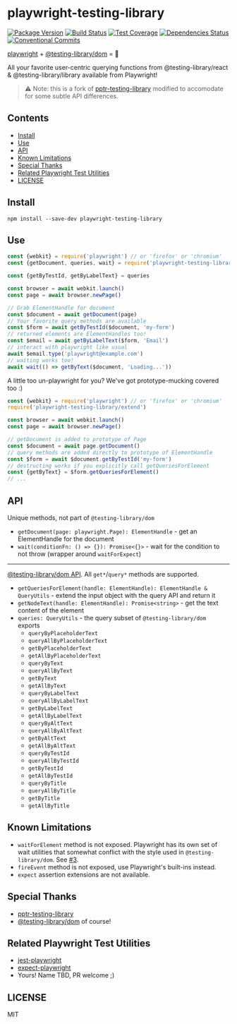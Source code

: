 # playwright-testing-library

[![Package Version][npm-badge]][npm-link]
[![Build Status][travis-badge]][travis-link]
[![Test Coverage][codecov-badge]][codecov-link]
[![Dependencies Status][david-badge]][david-link]
[![Conventional Commits][conventional-commits-badge]][conventional-commits-link]

[playwright](https://github.com/microsoft/playwright) + [@testing-library/dom](https://github.com/testing-library/dom-testing-library) = 💖

All your favorite user-centric querying functions from @testing-library/react & @testing-library/library available from Playwright!

> ⚠️ Note: this is a fork of [pptr-testing-library](https://github.com/testing-library/pptr-testing-library) modified to accomodate for some subtle API differences.

## Contents

<!-- START doctoc generated TOC please keep comment here to allow auto update -->
<!-- DON'T EDIT THIS SECTION, INSTEAD RE-RUN doctoc TO UPDATE -->

- [Install](#install)
- [Use](#use)
- [API](#api)
- [Known Limitations](#known-limitations)
- [Special Thanks](#special-thanks)
- [Related Playwright Test Utilities](#related-playwright-test-utilities)
- [LICENSE](#license)

<!-- END doctoc generated TOC please keep comment here to allow auto update -->

## Install

`npm install --save-dev playwright-testing-library`

## Use

```js
const {webkit} = require('playwright') // or 'firefox' or 'chromium'
const {getDocument, queries, wait} = require('playwright-testing-library')

const {getByTestId, getByLabelText} = queries

const browser = await webkit.launch()
const page = await browser.newPage()

// Grab ElementHandle for document
const $document = await getDocument(page)
// Your favorite query methods are available
const $form = await getByTestId($document, 'my-form')
// returned elements are ElementHandles too!
const $email = await getByLabelText($form, 'Email')
// interact with playwright like usual
await $email.type('playwright@example.com')
// waiting works too!
await wait(() => getByText($document, 'Loading...'))
```

A little too un-playwright for you? We've got prototype-mucking covered too :)

```js
const {webkit} = require('playwright') // or 'firefox' or 'chromium'
require('playwright-testing-library/extend')

const browser = await webkit.launch()
const page = await browser.newPage()

// getDocument is added to prototype of Page
const $document = await page.getDocument()
// query methods are added directly to prototype of ElementHandle
const $form = await $document.getByTestId('my-form')
// destructing works if you explicitly call getQueriesForElement
const {getByText} = $form.getQueriesForElement()
// ...
```

## API

Unique methods, not part of `@testing-library/dom`

- `getDocument(page: playwright.Page): ElementHandle` - get an ElementHandle for the document
- `wait(conditionFn: () => {}): Promise<{}>` - wait for the condition to not throw (wrapper around `waitForExpect`)

---

[@testing-library/dom API](https://github.com/testing-library/dom-testing-library#usage). All `get*`/`query*` methods are supported.

- `getQueriesForElement(handle: ElementHandle): ElementHandle & QueryUtils` - extend the input object with the query API and return it
- `getNodeText(handle: ElementHandle): Promise<string>` - get the text content of the element
- `queries: QueryUtils` - the query subset of `@testing-library/dom` exports
  - `queryByPlaceholderText`
  - `queryAllByPlaceholderText`
  - `getByPlaceholderText`
  - `getAllByPlaceholderText`
  - `queryByText`
  - `queryAllByText`
  - `getByText`
  - `getAllByText`
  - `queryByLabelText`
  - `queryAllByLabelText`
  - `getByLabelText`
  - `getAllByLabelText`
  - `queryByAltText`
  - `queryAllByAltText`
  - `getByAltText`
  - `getAllByAltText`
  - `queryByTestId`
  - `queryAllByTestId`
  - `getByTestId`
  - `getAllByTestId`
  - `queryByTitle`
  - `queryAllByTitle`
  - `getByTitle`
  - `getAllByTitle`

## Known Limitations

- `waitForElement` method is not exposed. Playwright has its own set of wait utilities that somewhat conflict with the style used in `@testing-library/dom`. See [#3](https://github.com/testing-library/playwright-testing-library/issues/3).
- `fireEvent` method is not exposed, use Playwright's built-ins instead.
- `expect` assertion extensions are not available.

## Special Thanks

- [pptr-testing-library](https://github.com/testing-library/pptr-testing-library)
- [@testing-library/dom](https://github.com/testing-library/dom-testing-library) of course!

## Related Playwright Test Utilities

- [jest-playwright](https://github.com/playwright-community/jest-playwright)
- [expect-playwright](https://github.com/playwright-community/expect-playwright)
- Yours! Name TBD, PR welcome ;)

## LICENSE

MIT

[npm-link]: https://www.npmjs.com/package/playwright-testing-library
[npm-badge]: https://img.shields.io/npm/v/playwright-testing-library
[travis-link]: https://travis-ci.org/github/hoverinc/playwright-testing-library
[travis-badge]: https://travis-ci.org/hoverinc/playwright-testing-library.svg?branch=master
[codecov-link]: https://codecov.io/gh/hoverinc/playwright-testing-library
[codecov-badge]: https://codecov.io/gh/hoverinc/playwright-testing-library/branch/master/graph/badge.svg
[conventional-commits-link]: https://conventionalcommits.org
[conventional-commits-badge]: https://img.shields.io/badge/Conventional%20Commits-1.0.0-yellow.svg
[david-link]: https://david-dm.org/hoverinc/playwright-testing-library
[david-badge]: https://david-dm.org/hoverinc/playwright-testing-library.svg
